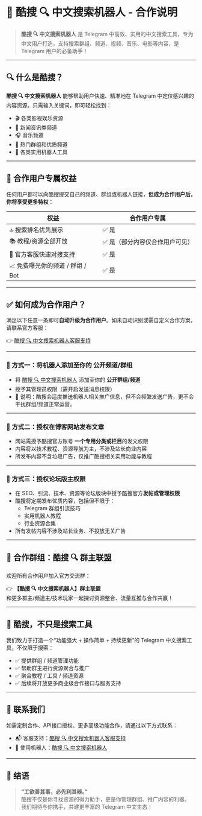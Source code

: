 # 🤝 酷搜 🔍 中文搜索机器人 - 合作说明

> **酷搜 🔍 中文搜索机器人** 是 Telegram 中高效、实用的中文搜索工具，专为中文用户打造，支持搜索群组、频道、视频、音乐、电影等内容，是 Telegram 用户的必备助手！

---

## 🔍 什么是酷搜？

**酷搜 🔍 中文搜索机器人** 能够帮助用户快速、精准地在 Telegram 中定位感兴趣的内容资源。只需输入关键词，即可轻松找到：

- 🎬 各类影视娱乐资源  
- 📰 新闻资讯类频道  
- 🎧 音乐频道  
- 📢 热门群组和优质频道  
- 🤖 各类实用机器人工具

---

## 🚀 合作用户专属权益

任何用户都可以向酷搜提交自己的频道、群组或机器人链接，**但成为合作用户后，你将享受更多特权**：

| 权益 | 合作用户专属 |
|------|--------------|
| 🔝 搜索排名优先展示 | ✅ 是 |
| 📚 教程/资源全部开放 | ✅ 是（部分内容仅合作用户可见） |
| 💬 官方客服快速对接支持 | ✅ 是 |
| 📈 免费曝光你的频道 / 群组 / Bot | ✅ 是 |

---

## ✅ 如何成为合作用户？

满足以下任意一条即可**自动升级为合作用户**。如未自动识别或需自定义合作方案，请联系官方客服：

👉 [酷搜 🔍 中文搜索机器人客服支持](https://qoot.cool/SearchRobotCustomerSupport)

---

### 🔹 方式一：将机器人添加至你的 **公开频道/群组**

- 将 [酷搜 🔍 中文搜索机器人](https://qoot.cool/SearchRobot) 添加至你的 **公开群组/频道**  
- 授予其管理员权限（需开启发送消息权限）  
- 📢 说明：酷搜会适度推送机器人相关推广信息，但不会频繁发送广告，更不会干扰群组/频道正常运营。

---

### 🔹 方式二：授权在博客网站发布文章

- 网站需授予酷搜官方账号 **一个专用分类或栏目**的发文权限  
- 内容将以技术教程、资源导航为主，不涉及站长商业内容  
- 所发布内容不含垃圾广告，仅推广酷搜相关实用功能与教程

---

### 🔹 方式三：授权论坛版主权限

- 在 SEO、引流、技术、资源等论坛版块中授予酷搜官方**发帖或管理权限**  
- 酷搜将定期发布优质内容，包括但不限于：  
  - Telegram 群组引流技巧  
  - 实用机器人教程  
  - 行业资源合集  
- 所有发帖内容不涉及站长业务、不投放无关广告

---

## 👥 合作群组：酷搜 🔍 群主联盟

欢迎所有合作用户加入官方交流群：

👉 **【酷搜 🔍 中文搜索机器人】群主联盟**  
和更多群主/频道主/技术玩家一起探讨资源整合、流量互推与合作共赢！

---

## 🔧 酷搜，不只是搜索工具

我们致力于打造一个“功能强大 + 操作简单 + 持续更新”的 Telegram 中文搜索工具，不仅限于搜索：

- ✅ 提供群组 / 频道管理功能  
- ✅ 帮助群主进行资源聚合与推广  
- ✅ 聚合教程 / 工具 / 频道资源  
- ✅ 后续将开放更多商业级合作接口与服务支持

---

## 💬 联系我们

如需定制合作、API接口授权、更多高级功能合作，请通过以下方式联系：

- 📬 客服支持：[酷搜 🔍 中文搜索机器人客服支持](https://qoot.cool/SearchRobotCustomerSupport)
- 🤖 使用机器人：[酷搜 🔍 中文搜索机器人](https://qoot.cool/SearchRobot)

---

## 📌 结语

> **“工欲善其事，必先利其器。”**  
酷搜不仅是你寻找资源的得力助手，更是你管理群组、推广内容的利器。  
我们期待与你携手，共建更丰富的 Telegram 中文生态！
